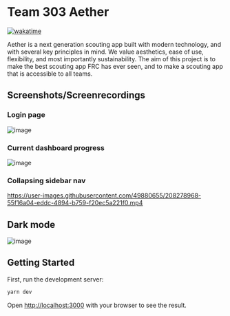# Team 303 Aether

<p align="left"> 
  <a href="https://wakatime.com/badge/github/Team303/aether"><img src="https://wakatime.com/badge/github/Team303/aether.svg" alt="wakatime"></a>
</p>

Aether is a next generation scouting app built with modern technology, and with several key principles in mind. We value aesthetics, ease of use, flexibility, and most importantly sustainability. The aim of this project is to make the best scouting app FRC has ever seen, and to make a scouting app that is accessible to all teams.

## Screenshots/Screenrecordings

### Login page

![image](https://user-images.githubusercontent.com/49880655/205197658-9824ad68-f2f1-467b-990d-ce55687ef34d.png)

### Current dashboard progress

![image](https://user-images.githubusercontent.com/49880655/208278925-8e399c68-7404-4d00-b5c9-74ae5957c4d0.png)

### Collapsing sidebar nav

https://user-images.githubusercontent.com/49880655/208278968-55f16a04-eddc-4894-b759-f20ec5a221f0.mp4

## Dark mode

![image](https://user-images.githubusercontent.com/49880655/208278992-4fc1f2ab-59b2-4fa7-bec8-727fb395d0ed.png)

## Getting Started

First, run the development server:

```bash
yarn dev
```

Open [http://localhost:3000](http://localhost:3000) with your browser to see the result.
